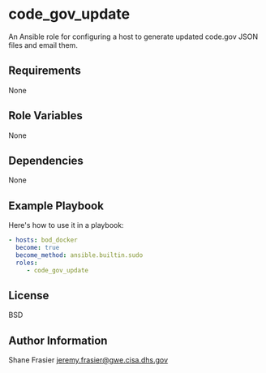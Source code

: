 # code_gov_update #

An Ansible role for configuring a host to generate updated code.gov
JSON files and email them.

## Requirements ##

None

## Role Variables ##

None

## Dependencies ##

None

## Example Playbook ##

Here's how to use it in a playbook:

```yaml
- hosts: bod_docker
  become: true
  become_method: ansible.builtin.sudo
  roles:
     - code_gov_update
```

## License ##

BSD

## Author Information ##

Shane Frasier <jeremy.frasier@gwe.cisa.dhs.gov>
